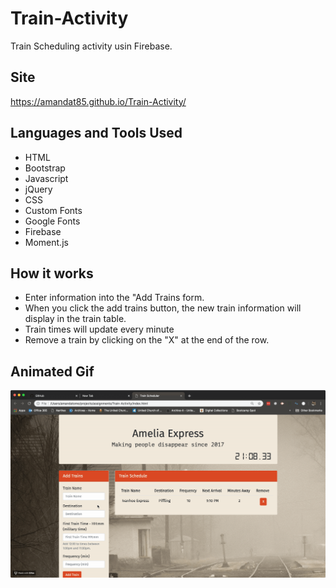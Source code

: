 # Train-Activity
Train Scheduling activity usin Firebase.

## Site
https://amandat85.github.io/Train-Activity/

## Languages and Tools Used
* HTML
* Bootstrap
* Javascript
* jQuery
* CSS
* Custom Fonts
* Google Fonts
* Firebase
* Moment.js

## How it works
* Enter information into the "Add Trains form.
* When you click the add trains button, the new train information will display in the train table.
* Train times will update every minute
* Remove a train by clicking on the "X" at the end of the row.

## Animated Gif
![Train-Activity Demo](train-activity.gif)
